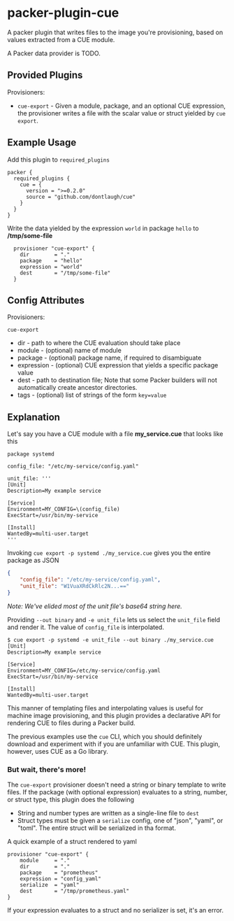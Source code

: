# packer-plugin-cue

A packer plugin that writes files to the image you're provisioning, based
on values extracted from a CUE module.

A Packer data provider is TODO.

## Provided Plugins

Provisioners:

* `cue-export` - Given a module, package, and an optional CUE expression, the
  provisioner writes a file with the scalar value or struct yielded by `cue export`.

## Example Usage

Add this plugin to `required_plugins`

```hcl
packer {
  required_plugins {
    cue = {
      version = ">=0.2.0"
      source = "github.com/dontlaugh/cue"
    }
  }
}

```

Write the data yielded by the expression `world` in package `hello` to **/tmp/some-file**

```hcl
  provisioner "cue-export" {
    dir        = "."
    package    = "hello"
    expression = "world"
    dest       = "/tmp/some-file"
  }
```

## Config Attributes

Provisioners:

`cue-export`

* dir - path to where the CUE evaluation should take place
* module - (optional) name of module
* package - (optional) package name, if required to disambiguate
* expression - (optional) CUE expression that yields a specific package value
* dest - path to destination file; Note that some Packer builders
  will not automatically create ancestor directories.
* tags - (optional) list of strings of the form `key=value`

## Explanation

Let's say you have a CUE module with a file **my_service.cue** that looks like this

```cue
package systemd

config_file: "/etc/my-service/config.yaml"

unit_file: '''
[Unit]
Description=My example service

[Service]
Environment=MY_CONFIG=\(config_file)
ExecStart=/usr/bin/my-service

[Install]
WantedBy=multi-user.target
'''
```

Invoking `cue export -p systemd ./my_service.cue` gives you the entire package as JSON

```json
{
    "config_file": "/etc/my-service/config.yaml",
    "unit_file": "W1VuaXRdCkRlc2N...=="
}
```
_Note: We've elided most of the unit file's base64 string here._

Providing `--out binary` and `-e unit_file` lets us select the `unit_file`
field and render it. The value of `config_file` is interpolated.

```
$ cue export -p systemd -e unit_file --out binary ./my_service.cue
[Unit]
Description=My example service

[Service]
Environment=MY_CONFIG=/etc/my-service/config.yaml
ExecStart=/usr/bin/my-service

[Install]
WantedBy=multi-user.target
```

This manner of templating files and interpolating values is useful for machine
image provisioning, and this plugin provides a declarative API for rendering CUE
to files during a Packer build.

The previous examples use the `cue` CLI, which you should definitely download
and experiment with if you are unfamiliar with CUE. This plugin, however, uses
CUE as a Go library.

### But wait, there's more!

The `cue-export` provisioner doesn't need a string or binary template to write
files. If the package (with optional expression) evaluates  to a string, number,
or struct type, this plugin does the following

* String and number types are written as a single-line file to `dest`
* Struct types must be given a `serialize` config, one of "json", "yaml",
  or "toml". The entire struct will be serialized in tha format.

A quick example of a struct rendered to yaml

```hcl
provisioner "cue-export" {
    module     = "."
    dir        = "."
    package    = "prometheus"
    expression = "config_yaml"
    serialize  = "yaml"
    dest       = "/tmp/prometheus.yaml"
}
```

If your expression evaluates to a struct and no serializer is set, it's an error.

